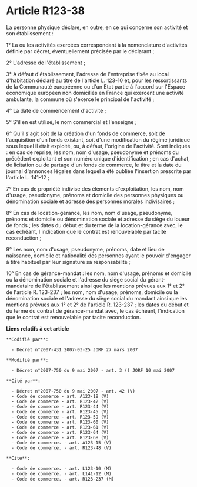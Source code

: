 # Article R123-38

La personne physique déclare, en outre, en ce qui concerne son activité et son établissement :

1° La ou les activités exercées correspondant à la nomenclature d'activités définie par décret, éventuellement précisée par
le déclarant ;

2° L'adresse de l'établissement ;

3° A défaut d'établissement, l'adresse de l'entreprise fixée au local d'habitation déclaré au titre de l'article L. 123-10
et, pour les ressortissants de la Communauté européenne ou d'un Etat partie à l'accord sur l'Espace économique européen non
domiciliés en France qui exercent une activité ambulante, la commune où s'exerce le principal de l'activité ;

4° La date de commencement d'activité ;

5° S'il en est utilisé, le nom commercial et l'enseigne ;

6° Qu'il s'agit soit de la création d'un fonds de commerce, soit de l'acquisition d'un fonds existant, soit d'une
modification du régime juridique sous lequel il était exploité, ou, à défaut, l'origine de l'activité. Sont indiqués : en cas
de reprise, les nom, nom d'usage, pseudonyme et prénoms du précédent exploitant et son numéro unique d'identification ; en
cas d'achat, de licitation ou de partage d'un fonds de commerce, le titre et la date du journal d'annonces légales dans
lequel a été publiée l'insertion prescrite par l'article L. 141-12 ;

7° En cas de propriété indivise des éléments d'exploitation, les nom, nom d'usage, pseudonyme, prénoms et domicile des
personnes physiques ou dénomination sociale et adresse des personnes morales indivisaires ;

8° En cas de location-gérance, les nom, nom d'usage, pseudonyme, prénoms et domicile ou dénomination sociale et adresse du
siège du loueur de fonds ; les dates du début et du terme de la location-gérance avec, le cas échéant, l'indication que le
contrat est renouvelable par tacite reconduction ;

9° Les nom, nom d'usage, pseudonyme, prénoms, date et lieu de naissance, domicile et nationalité des personnes ayant le
pouvoir d'engager à titre habituel par leur signature sa responsabilité ;

10° En cas de gérance-mandat : les nom, nom d'usage, prénoms et domicile ou la dénomination sociale et l'adresse du siège
social du gérant-mandataire de l'établissement ainsi que les mentions prévues aux 1° et 2° de l'article R. 123-237 ; les nom,
nom d'usage, prénoms, domicile ou la dénomination sociale et l'adresse du siège social du mandant ainsi que les mentions
prévues aux 1° et 2° de l'article R. 123-237 ; les dates du début et du terme du contrat de gérance-mandat avec, le cas
échéant, l'indication que le contrat est renouvelable par tacite reconduction.

**Liens relatifs à cet article**

	**Codifié par**:

	  - Décret n°2007-431 2007-03-25 JORF 27 mars 2007

	**Modifié par**:

	  - Décret n°2007-750 du 9 mai 2007 - art. 3 () JORF 10 mai 2007

	**Cité par**:

	  - Décret n°2007-750 du 9 mai 2007 - art. 42 (V)
	  - Code de commerce - art. A123-18 (V)
	  - Code de commerce - art. R123-42 (V)
	  - Code de commerce - art. R123-44 (V)
	  - Code de commerce - art. R123-45 (V)
	  - Code de commerce - art. R123-59 (V)
	  - Code de commerce - art. R123-60 (V)
	  - Code de commerce - art. R123-61 (V)
	  - Code de commerce - art. R123-64 (V)
	  - Code de commerce - art. R123-68 (V)
	  - Code de commerce. - art. A123-15 (V)
	  - Code de commerce. - art. R123-48 (V)

	**Cite**:

	  - Code de commerce. - art. L123-10 (M)
	  - Code de commerce. - art. L141-12 (M)
	  - Code de commerce. - art. R123-237 (M)
